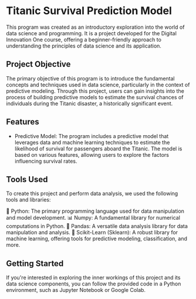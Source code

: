 # Titanic Survival Prediction Model

This program was created as an introductory exploration into the world of data science and programming. It is a project developed for the Digital Innovation One course, offering a beginner-friendly approach to understanding the principles of data science and its application.

## Project Objective

The primary objective of this program is to introduce the fundamental concepts and techniques used in data science, particularly in the context of predictive modeling. Through this project, users can gain insights into the process of building predictive models to estimate the survival chances of individuals during the Titanic disaster, a historically significant event.

## Features

- Predictive Model: The program includes a predictive model that leverages data and machine learning techniques to estimate the likelihood of survival for passengers aboard the Titanic. The model is based on various features, allowing users to explore the factors influencing survival rates.

## Tools Used

To create this project and perform data analysis, we used the following tools and libraries:

🐍 Python: The primary programming language used for data manipulation and model development.
📊 Numpy: A fundamental library for numerical computations in Python.
🐼 Pandas: A versatile data analysis library for data manipulation and analysis.
🤖 Scikit-Learn (Sklearn): A robust library for machine learning, offering tools for predictive modeling, classification, and more.

## Getting Started

If you're interested in exploring the inner workings of this project and its data science components, you can follow the provided code in a Python environment, such as Jupyter Notebook or Google Colab.
